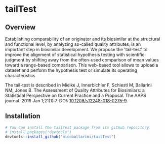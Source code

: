 # tailTest

## Overview

Establishing comparability of an originator and its biosimilar at the
structural and functional level, by analyzing so-called quality attributes,
is an important step in biosimilar development.
We propose the 'tail-test' to improve the alignment of statistical
hypothesis testing with scientific judgment by shifting away from the
often-used comparison of mean values toward a range-based comparison.
This web-based tool allows to upload a dataset and perform the hypothesis
test or simulate its operating characteristics

The tail-test is described in Mielke J, Innerbichler F, Schiestl M, Ballarini NM, Jones B. The Assessment of Quality Attributes for Biosimilars: a Statistical Perspective on Current Practice and a Proposal. The AAPS journal. 2019 Jan 1;21(1):7. DOI: <a target="_blank" href="https://doi.org/10.1208/s12248-018-0275-9">10.1208/s12248-018-0275-9</a>. 
    
## Installation

``` r
# You can install the tailTest package from its github repository
# install.packages("devtools")
devtools::install_github("nicoballarini/tailTest")
```

